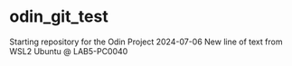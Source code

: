 # odin_git_test
Starting repository for the Odin Project
2024-07-06 New line of text from WSL2 Ubuntu @ LAB5-PC0040
